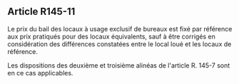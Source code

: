 Article R145-11
----
Le prix du bail des locaux à usage exclusif de bureaux est fixé par référence
aux prix pratiqués pour des locaux équivalents, sauf à être corrigés en
considération des différences constatées entre le local loué et les locaux de
référence.

Les dispositions des deuxième et troisième alinéas de l'article R. 145-7 sont en
ce cas applicables.
